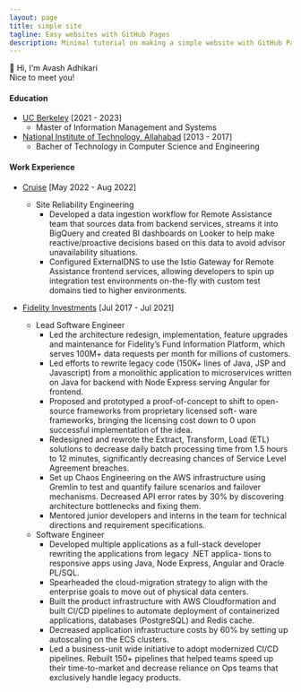 ```yaml
---
layout: page
title: simple site
tagline: Easy websites with GitHub Pages
description: Minimal tutorial on making a simple website with GitHub Pages
---
```


👋 Hi, I'm Avash Adhikari <br>
Nice to meet you!


#### Education
- [UC Berkeley](https://www.berkeley.edu/) [2021 - 2023]
  - Master of Information Management and Systems
- [National Institute of Technology, Allahabad](https://mnnit.ac.in) [2013 - 2017]
  - Bacher of Technology in Computer Science and Engineering

#### Work Experience
- [Cruise](getcruise.com) [May 2022 - Aug 2022]
  - Site Reliability Engineering
    - Developed a data ingestion workflow for Remote Assistance team that sources data from backend services, streams it into BigQuery and created BI dashboards on Looker to help make reactive/proactive decisions based on this data to avoid advisor unavailability situations.
    - Configured ExternalDNS to use the Istio Gateway for Remote Assistance frontend services, allowing developers to spin up integration test environments on-the-fly with custom test domains tied to higher environments.

- [Fidelity Investments](https://www.fidelity.com/) [Jul 2017 - Jul 2021]
  - Lead Software Engineer
    - Led the architecture redesign, implementation, feature upgrades and maintenance for Fidelity’s Fund Information Platform, which serves 100M+ data requests per month for millions of customers.
    - Led efforts to rewrite legacy code (150K+ lines of Java, JSP and Javascript) from a monolithic application to microservices written on Java for backend with Node Express serving Angular for frontend.
    - Proposed and prototyped a proof-of-concept to shift to open-source frameworks from proprietary licensed soft- ware frameworks, bringing the licensing cost down to 0 upon successful implementation of the idea.
    - Redesigned and rewrote the Extract, Transform, Load (ETL) solutions to decrease daily batch processing time from 1.5 hours to 12 minutes, significantly decreasing chances of Service Level Agreement breaches.
    - Set up Chaos Engineering on the AWS infrastructure using Gremlin to test and quantify failure scenarios and failover mechanisms. Decreased API error rates by 30% by discovering architecture bottlenecks and fixing them.
    - Mentored junior developers and interns in the team for technical directions and requirement specifications.
  - Software Engineer
    - Developed multiple applications as a full-stack developer rewriting the applications from legacy .NET applica- tions to responsive apps using Java, Node Express, Angular and Oracle PL/SQL.
    - Spearheaded the cloud-migration strategy to align with the enterprise goals to move out of physical data centers.
    - Built the product infrastructure with AWS Cloudformation and built CI/CD pipelines to automate deployment
    of containerized applications, databases (PostgreSQL) and Redis cache.
    - Decreased application infrastructure costs by 60% by setting up autoscaling on the ECS clusters.
    - Led a business-unit wide initiative to adopt modernized CI/CD pipelines. Rebuilt 150+ pipelines that helped
    teams speed up their time-to-market and decrease reliance on Ops teams that exclusively handle legacy products.

